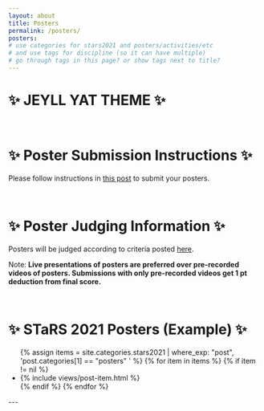 ```yaml
---
layout: about
title: Posters
permalink: /posters/
posters:
# use categories for stars2021 and posters/activities/etc
# and use tags for discipline (so it can have multiple)
# go through tags in this page? or show tags next to title?
---
```

<div align="left">
  
  <h1>✨ JEYLL YAT THEME ✨</h1>

</div>

<div align="left">
 <br> 
  <h1>✨ Poster Submission Instructions ✨</h1>

Please follow instructions in [this post](https://ggc-stars.github.io/stars2021/update/2021/03/07/poster-submission-instructions.html) to submit your posters.
</div>

<div align="left">
 <br> 
  <h1>✨ Poster Judging Information ✨</h1>

Posters will be judged according to criteria posted [here](https://ggc-stars.github.io/stars2021/update/2021/03/09/rubrics-feedback-posters.html).

Note: **Live presentations of posters are preferred over pre-recorded videos of posters. Submissions with only pre-recorded videos get 1 pt deduction from final score.**
</div>

<div align="left">
 <br> 
  <h1>✨ STaRS 2021 Posters (Example) ✨</h1>

<div class="page-segments">
    <ul class="page-segments-list">
        {% assign items = site.categories.stars2021 | where_exp: "post", 'post.categories[1] == "posters" ' %}
        {% for item in items %}
            {% if item != nil %}
            <li> {% include views/post-item.html %} </li>
            {% endif %}
        {% endfor %}
    </ul>
</div>
</div>
---



